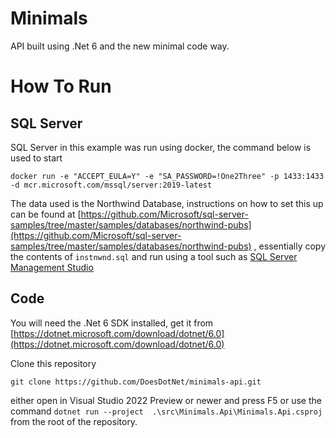 # Minimals

API built using .Net 6 and the new minimal code way.

# How To Run

## SQL Server

SQL Server in this example was run using docker, the command below is used to start

`docker run -e "ACCEPT_EULA=Y" -e "SA_PASSWORD=!One2Three" -p 1433:1433 -d mcr.microsoft.com/mssql/server:2019-latest`

The data used is the Northwind Database, instructions on how to set this up can be found at [https://github.com/Microsoft/sql-server-samples/tree/master/samples/databases/northwind-pubs](https://github.com/Microsoft/sql-server-samples/tree/master/samples/databases/northwind-pubs) , essentially copy the contents of `instnwnd.sql` and run using a tool such as [SQL Server Management Studio](https://docs.microsoft.com/en-us/sql/ssms/download-sql-server-management-studio-ssms?view=sql-server-ver15)


## Code

You will need the .Net 6 SDK installed, get it from [https://dotnet.microsoft.com/download/dotnet/6.0](https://dotnet.microsoft.com/download/dotnet/6.0)

Clone this repository

`git clone https://github.com/DoesDotNet/minimals-api.git`

either open in Visual Studio 2022 Preview or newer and press F5 or use the command `dotnet run --project  .\src\Minimals.Api\Minimals.Api.csproj` from the root of the repository.

